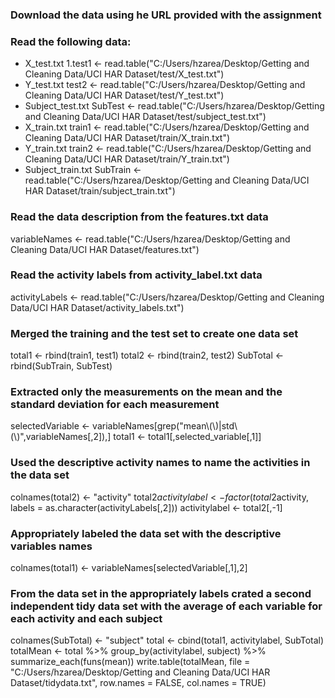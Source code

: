 ### Download the data using he URL provided with the assignment 
### Read the following data:
* X_test.txt
1.test1 <- read.table("C:/Users/hzarea/Desktop/Getting and Cleaning Data/UCI HAR Dataset/test/X_test.txt")
* Y_test.txt
test2 <- read.table("C:/Users/hzarea/Desktop/Getting and Cleaning Data/UCI HAR Dataset/test/Y_test.txt")
* Subject_test.txt
SubTest <- read.table("C:/Users/hzarea/Desktop/Getting and Cleaning Data/UCI HAR Dataset/test/subject_test.txt")
* X_train.txt
train1 <- read.table("C:/Users/hzarea/Desktop/Getting and Cleaning Data/UCI HAR Dataset/train/X_train.txt")
* Y_train.txt
train2 <- read.table("C:/Users/hzarea/Desktop/Getting and Cleaning Data/UCI HAR Dataset/train/Y_train.txt")
* Subject_train.txt
SubTrain <- read.table("C:/Users/hzarea/Desktop/Getting and Cleaning Data/UCI HAR Dataset/train/subject_train.txt")

### Read the data description from the features.txt data
variableNames <- read.table("C:/Users/hzarea/Desktop/Getting and Cleaning Data/UCI HAR Dataset/features.txt")
### Read the activity labels from activity_label.txt data
activityLabels <- read.table("C:/Users/hzarea/Desktop/Getting and Cleaning Data/UCI HAR Dataset/activity_labels.txt")
### Merged the training and the test set to create one data set
total1 <- rbind(train1, test1)
total2 <- rbind(train2, test2)
SubTotal <- rbind(SubTrain, SubTest)

### Extracted only the measurements on the mean and the standard deviation for each measurement
selectedVariable <- variableNames[grep("mean\\(\\)|std\\(\\)",variableNames[,2]),]
total1 <- total1[,selected_variable[,1]]

### Used the descriptive activity names to name the activities in the data set
colnames(total2) <- "activity"
total2$activitylabel <- factor(total2$activity, labels = as.character(activityLabels[,2]))
activitylabel <- total2[,-1]

### Appropriately labeled the data set with the descriptive variables names
colnames(total1) <- variableNames[selectedVariable[,1],2]

### From the data set in the appropriately labels crated a second independent tidy data set with the average of each variable for each activity and each subject
colnames(SubTotal) <- "subject"
total <- cbind(total1, activitylabel, SubTotal)
totalMean <- total %>% group_by(activitylabel, subject) %>% summarize_each(funs(mean))
write.table(totalMean, file = "C:/Users/hzarea/Desktop/Getting and Cleaning Data/UCI HAR Dataset/tidydata.txt", row.names = FALSE, col.names = TRUE)

